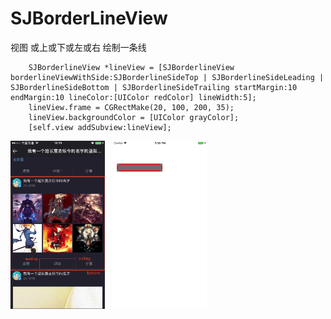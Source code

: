 # SJBorderLineView
视图 或上或下或左或右 绘制一条线
```
    SJBorderlineView *lineView = [SJBorderlineView borderlineViewWithSide:SJBorderlineSideTop | SJBorderlineSideLeading | SJBorderlineSideBottom | SJBorderlineSideTrailing startMargin:10 endMargin:10 lineColor:[UIColor redColor] lineWidth:5];
    lineView.frame = CGRectMake(20, 100, 200, 35);
    lineView.backgroundColor = [UIColor grayColor];
    [self.view addSubview:lineView];
```
    
<img src="https://github.com/changsanjiang/SJBorderLineView/blob/master/SJBorderLineViewProject/sample1.png" width="30%" />
   
<img src="https://github.com/changsanjiang/SJBorderLineView/blob/master/SJBorderLineViewProject/sample.png" width="30%" />
